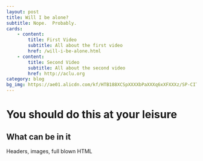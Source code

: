 ```yaml
---
layout: post
title: Will I be alone?
subtitle: Nope.  Probably.
cards:
    - content:
        title: First Video
        subtitle: All about the first video
        href: /will-i-be-alone.html
    - content:
        title: Second Video
        subtitle: All about the second video
        href: http://aclu.org
category: blog
bg_img: https://ae01.alicdn.com/kf/HTB188XCSpXXXXbPaXXXq6xXFXXXz/SP-CITY-New-Colored-Ball-Cute-Socks-Women-Fashion-Winter-Warm-Short-Socks-Japan-Style-Popular.jpg_640x640.jpgÍ
---
```


You should do this at your leisure
==================================

## What can be in it

Headers, images, full blown HTML
